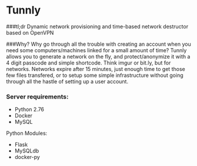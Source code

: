 Tunnly
======

###tl;dr
Dynamic network provisioning and time-based network destructor based on OpenVPN

###Why?
Why go through all the trouble with creating an account when you need some computers/machines linked for a small amount of time? Tunnly allows you to generate a network on the fly, and protect/anonymize it with a 4 digit passcode and simple shortcode. Think imgur or bit.ly, but for networks. Networks expire after 15 minutes, just enough time to get those few files transfered, or to setup some simple infrastructure without going through all the hastle of setting up a user account.

### Server requirements:

- Python 2.76
- Docker
- MySQL

Python Modules:
- Flask
- MySQLdb 
- docker-py
